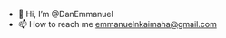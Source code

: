 - 👋 Hi, I’m @DanEmmanuel
- 📫 How to reach me emmanuelnkaimaha@gmail.com

<!---
DanEmmanuel1/DanEmmanuel1 is a ✨ special ✨ repository because its `README.md` (this file) appears on your GitHub profile.
You can click the Preview link to take a look at your changes.
--->
